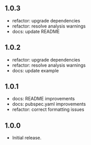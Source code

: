 ## 1.0.3
* refactor: upgrade dependencies
* refactor: resolve analysis warnings
* docs: update README

## 1.0.2
* refactor: upgrade dependencies
* refactor: resolve analysis warnings
* docs: update example

## 1.0.1
* docs: README improvements
* docs: pubspec.yaml improvements
* refactor: correct formatting issues

## 1.0.0
* Initial release.
